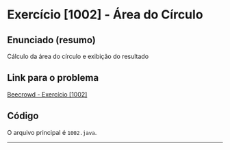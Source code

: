 # Exercício [1002] - Área do Círculo

## Enunciado (resumo)
Cálculo da área do círculo e exibição do resultado

## Link para o problema  
[Beecrowd - Exercício [1002]](https://www.beecrowd.com.br/judge/pt/problems/view/1002)

## Código  
O arquivo principal é `1002.java`.

---
